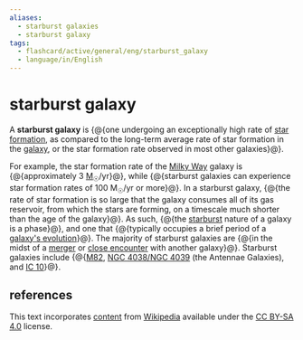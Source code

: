 ```yaml
---
aliases:
  - starburst galaxies
  - starburst galaxy
tags:
  - flashcard/active/general/eng/starburst_galaxy
  - language/in/English
---
```


# starburst galaxy

A __starburst galaxy__ is {@{one undergoing an exceptionally high rate of [star formation](star%20formation.md), as compared to the long-term average rate of star formation in the [galaxy](galaxy.md), or the star formation rate observed in most other galaxies}@}. <!--SR:!2028-01-13,965,350-->

For example, the star formation rate of the [Milky Way](Milky%20Way.md) galaxy is {@{approximately 3 [M<sub>☉</sub>](solar%20mass.md)/yr}@}, while {@{starburst galaxies can experience star formation rates of 100 M<sub>☉</sub>/yr or more}@}. In a starburst galaxy, {@{the rate of star formation is so large that the galaxy consumes all of its gas reservoir, from which the stars are forming, on a timescale much shorter than the age of the galaxy}@}. As such, {@{the [starburst](starburst%20region.md) nature of a galaxy is a phase}@}, and one that {@{typically occupies a brief period of a [galaxy's evolution](galaxy%20formation%20and%20evolution.md)}@}. The majority of starburst galaxies are {@{in the midst of a [merger](galaxy%20merger.md) or [close encounter](interacting%20galaxy.md) with another galaxy}@}. Starburst galaxies include {@{[M82](messier%2082.md), [NGC 4038/NGC 4039](Antennae%20Galaxies.md) (the Antennae Galaxies), and [IC 10](IC%2010.md)}@}. <!--SR:!2025-07-03,246,330!2025-08-28,288,330!2025-08-18,279,330!2025-07-21,259,330!2025-08-11,275,330!2028-05-09,1056,350!2026-02-18,338,230-->

## references

This text incorporates [content](https://en.wikipedia.org/wiki/starburst_galaxy) from [Wikipedia](Wikipedia.md) available under the [CC BY-SA 4.0](https://creativecommons.org/licenses/by-sa/4.0/) license.
